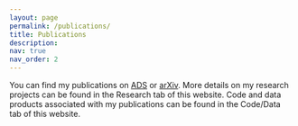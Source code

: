 ```yaml
---
layout: page
permalink: /publications/
title: Publications
description: 
nav: true
nav_order: 2
---
```


You can find my publications on [ADS](https://tinyurl.com/pranav-nagarajan-ADS) or [arXiv](https://arxiv.org/search/advanced?advanced=&terms-0-operator=AND&terms-0-term=Nagarajan%2C+Pranav&terms-0-field=author&classification-physics=y&classification-physics_archives=astro-ph&classification-include_cross_list=include&date-filter_by=all_dates&date-year=&date-from_date=&date-to_date=&date-date_type=submitted_date&abstracts=show&size=50&order=-announced_date_first). More details on my research projects can be found in the Research tab of this website. Code and data products associated with my publications can be found in the Code/Data tab of this website.
